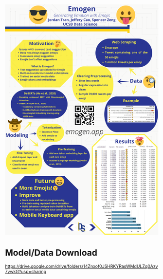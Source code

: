 ![alt text](Emogen_poster.png)

# Model/Data Download
https://drive.google.com/drive/folders/14Znxof0JSHRKYRasWMdULZq0Azy7ywkG?usp=sharing

